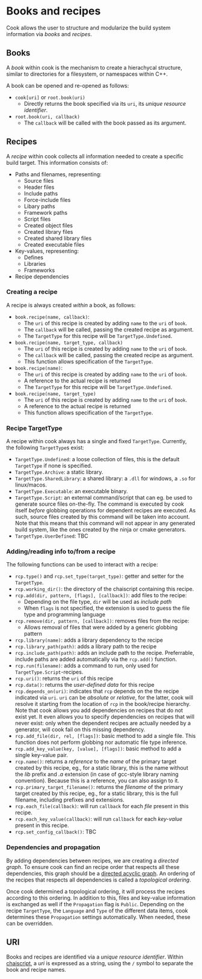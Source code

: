 # Books and recipes

Cook allows the user to structure and modularize the build system information via _books_ and _recipes_.

## Books

A _book_ within cook is the mechanism to create a hierachycal structure, similar to directories for a filesystem, or namespaces within C++.

A book can be opened and re-opened as follows:

* `cook[uri]` or `root.book(uri)`
   * Directly returns the book specified via its `uri`, its _unique resource identifier_. 
* `root.book(uri, callback)`
   * The `callback` will be called with the book passed as its argument.

## Recipes

A _recipe_ within cook collects all information needed to create a specific build target. This information consists of:

* Paths and filenames, representing:
   * Source files
   * Header files
   * Include paths
   * Force-include files
   * Libary paths
   * Framework paths
   * Script files
   * Created object files
   * Created library files
   * Created shared library files
   * Created executable files
* Key-values, representing:
   * Defines
   * Libraries
   * Frameworks
* Recipe dependencies

### Creating a recipe

A recipe is always created _within_ a book, as follows:

* `book.recipe(name, callback)`:
   * The `uri` of this recipe is created by adding `name` to the `uri` of `book`.
   * The `callback` will be called, passing the created recipe as argument.
   * The `TargetType` for this recipe will be `TargetType.Undefined`.
* `book.recipe(name, target_type, callback)`
   * The `uri` of this recipe is created by adding `name` to the `uri` of `book`.
   * The `callback` will be called, passing the created recipe as argument.
   * This function allows specification of the `TargetType`.
* `book.recipe(name)`:
   * The `uri` of this recipe is created by adding `name` to the `uri` of `book`.
   * A reference to the actual recipe is returned
   * The `TargetType` for this recipe will be `TargetType.Undefined`.
* `book.recipe(name, target_type)`
   * The `uri` of this recipe is created by adding `name` to the `uri` of `book`.
   * A reference to the actual recipe is returned
   * This function allows specification of the `TargetType`.

### Recipe TargetType

A recipe within cook always has a single and fixed `TargetType`. Currently, the following `TargetType`s exist:

* `TargetType.Undefined`: a loose collection of files, this is the default `TargetType` if none is specified.
* `TargetType.Archive`: a static library.
* `TargetType.SharedLibrary`: a shared library: a `.dll` for windows, a `.so` for linux/macos.
* `TargetType.Executable`: an executable binary.
* `TargetType.Script`: an external command/script that can eg. be used to generate source files on-the-fly. The command is executed by cook itself _before_ globbing operations for dependent recipes are executed. As such, source files created by this command will be taken into account. Note that this means that this command will not appear in any generated build system, like the ones created by the ninja or cmake generators.
* `TargetType.UserDefined`: TBC

### Adding/reading info to/from a recipe

The following functions can be used to interact with a recipe:

* `rcp.type()` and `rcp.set_type(target_type)`: getter and setter for the `TargetType`.
* `rcp.working_dir()`: the directory of the chaiscript containing this recipe.
* `rcp.add(dir, pattern, [flags], [callback])`: add files to the recipe:
   * Depending on the file type, `dir` will be used as _include path_
   * When `flags` is not specified, the extension is used to guess the file type and programming language
* `rcp.remove(dir, pattern, [callback])`: removes files from the recipe:
   * Allows removal of files that were added by a generic globbing pattern
* `rcp.library(name)`: adds a library dependency to the recipe
* `rcp.library_path(path)`: adds a library path to the recipe
* `rcp.include_path(path)`: adds an include path to the recipe. Preferrable, include paths are added automatically via the `rcp.add()` function.
* `rcp.run(filename)`: adds a command to run, only used for `TargetType.Script`-recipes.
* `rcp.uri()`: returns the `uri` of this recipe
* `rcp.data()`: returns the _user-defined data_ for this recipe
* `rcp.depends_on(uri)`: indicates that `rcp` depends on the the recipe indicated via `uri`. `uri` can be _absolute_ or _relative_, for the latter, cook will resolve it starting from the location of `rcp` in the book/recipe hierarchy. Note that cook allows you add dependencies on recipes that do not exist yet. It even allows you to specify dependencies on recipes that will never exist: only when the dependent recipes are actually needed by a generator, will cook fail on this missing dependency.
* `rcp.add_file(dir, rel, [flags])`: basic method to add a single file. This function does not perform globbing nor automatic file type inference.
* `rcp.add_key_value(key, [value], [flags])`: basic method to add a single key-value pair.
* `rcp.name()`: returns a _reference_ to the _name_ of the primary target created by this recipe, eg., for a static library, this is the name without the _lib_ prefix and _.a_ extension (in case of gcc-style library naming convention). Because this is a reference, you can also assign to it.
* `rcp.primary_target_filename()`: returns the _filename_ of the primary target created by this recipe, eg., for a static library, this is the full filename, including prefixes and extensions.
* `rcp.each_file(callback)`: will run `callback` for each _file_ present in this recipe.
* `rcp.each_key_value(callback)`: will run `callback` for each _key-value_ present in this recipe.
* `rcp.set_config_callback()`: TBC

### Dependencies and propagation

By adding dependencies between recipes, we are creating a _directed graph_. To ensure cook can find an recipe order that respects all these dependencies, this graph should be a [directed acyclic graph](https://en.wikipedia.org/wiki/Directed_acyclic_graphhttps://en.wikipedia.org/wiki/Directed_acyclic_graph). An ordering of the recipes that respects all dependencies is called a _topological ordering_.

Once cook determined a topological ordering, it will process the recipes according to this ordering. In addition to this, files and key-value information is exchanged as well if the `Propagation` flag is `Public`. Depending on the recipe `TargetType`, the `Language` and `Type` of the different data items, cook determines these `Propagation` settings automatically. When needed, these can be overridden.

## URI

Books and recipes are identified via a _unique resource identifier_. Within [chaiscript](http://chaiscript.com/), a _uri_ is expressed as a string, using the `/` symbol to separate the book and recipe names.
